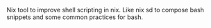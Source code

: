 
Nix tool to improve shell scripting in nix. Like nix sd to compose bash snippets and some common practices for bash.
